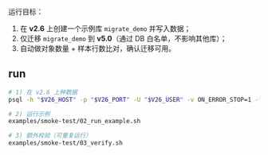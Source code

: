 运行目标：
1. 在 **v2.6** 上创建一个示例库 `migrate_demo` 并写入数据；
2. 仅迁移 `migrate_demo` 到 **v5.0**（通过 DB 白名单，不影响其他库）；
3. 自动做对象数量 + 样本行数比对，确认迁移可用。


## run

```bash
# 1) 在 v2.6 上种数据
psql -h "$V26_HOST" -p "$V26_PORT" -U "$V26_USER" -v ON_ERROR_STOP=1 -f examples/smoke-test/01_seed_v26.sql

# 2) 运行示例
examples/smoke-test/02_run_example.sh

# 3) 额外校验（可重复运行）
examples/smoke-test/03_verify.sh


